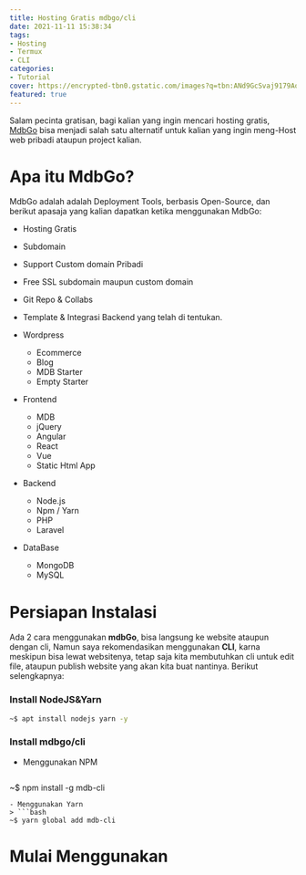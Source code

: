```yaml
---
title: Hosting Gratis mdbgo/cli
date: 2021-11-11 15:38:34
tags: 
- Hosting
- Termux
- CLI
categories: 
- Tutorial
cover: https://encrypted-tbn0.gstatic.com/images?q=tbn:ANd9GcSvaj9179AoOq0cD8et_ZpimP78qlNMIxct4g&usqp=CAU
featured: true
---
```


Salam pecinta gratisan, bagi kalian yang ingin mencari hosting gratis, [MdbGo](https://mdbgo.com) bisa menjadi salah satu alternatif untuk kalian yang ingin meng-Host web pribadi ataupun project kalian. 
# Apa itu MdbGo?
MdbGo adalah adalah Deployment Tools, berbasis Open-Source, dan berikut apasaja yang kalian dapatkan ketika menggunakan MdbGo:
* Hosting Gratis
* Subdomain 
* Support Custom domain Pribadi
* Free SSL subdomain maupun custom domain
* Git Repo & Collabs
* Template & Integrasi Backend yang telah di tentukan.
* Wordpress
  * Ecommerce
  * Blog
  * MDB Starter
  * Empty Starter
* Frontend
  * MDB
  * jQuery
  * Angular
  * React
  * Vue
  * Static Html App

* Backend
  * Node.js
  * Npm / Yarn
  * PHP
  * Laravel
* DataBase
  * MongoDB
  * MySQL

# Persiapan Instalasi
Ada 2 cara menggunakan **mdbGo**, bisa langsung ke 
website ataupun dengan cli, Namun saya 
rekomendasikan menggunakan **CLI**, karna meskipun 
bisa lewat websitenya, tetap saja kita membutuhkan cli untuk edit file, ataupun publish website yang akan kita buat nantinya. 
Berikut selengkapnya:
### Install NodeJS&Yarn
```bash
~$ apt install nodejs yarn -y
```
### Install mdbgo/cli
- Menggunakan NPM
 > ```bash
   ~$ npm install -g mdb-cli
   ```
- Menggunakan Yarn
 > ```bash
   ~$ yarn global add mdb-cli
   ```
# Mulai Menggunakan
